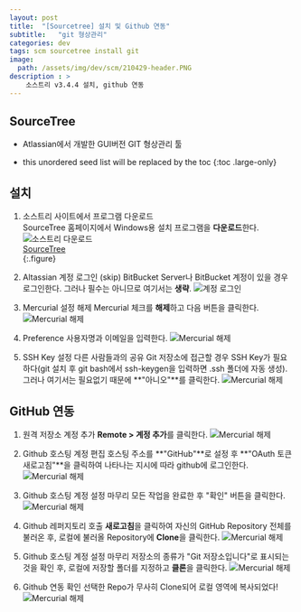 ```yaml
---
layout: post
title:  "[Sourcetree] 설치 및 Github 연동"
subtitle:   "git 형상관리"
categories: dev
tags: scm sourcetree install git
image:
  path: /assets/img/dev/scm/210429-header.PNG
description : >
    소스트리 v3.4.4 설치, github 연동
---
```


<!--more-->

## SourceTree
- Atlassian에서 개발한 GUI버전 GIT 형상관리 툴   

* this unordered seed list will be replaced by the toc
{:toc .large-only}

## 설치   
1. 소스트리 사이트에서 프로그램 다운로드   
SourceTree 홈페이지에서 Windows용 설치 프로그램을 **다운로드**한다.   
![소스트리 다운로드](/assets/img/dev/scm/210429-sourcetree-download.PNG)   
[SourceTree](https://www.sourcetreeapp.com/)   
{:.figure}   
   
   
1. Altassian 계정 로그인 (skip)
BitBucket Server나 BitBucket 계정이 있을 경우 로그인한다. 그러나 필수는 아니므로 여기서는 **생략**.
![계정 로그인](/assets/img/dev/scm/210429-sourcetree-1.PNG)   
   
   
1. Mercurial 설정 해제
Mercurial 체크를 **해제**하고 다음 버튼을 클릭한다.
![Mercurial 해제](/assets/img/dev/scm/210429-sourcetree-2.PNG)   
   
   
1. Preference
사용자명과 이메일을 입력한다.
![Mercurial 해제](/assets/img/dev/scm/210429-sourcetree-3.PNG)   
   
   
1. SSH Key 설정
다른 사람들과의 공유 Git 저장소에 접근할 경우 SSH Key가 필요하다(git 설치 후 git bash에서 ssh-keygen을 입력하면 .ssh 폴더에 자동 생성). 그러나 여기서는 필요없기 때문에 **"아니오"**를 클릭한다.
![Mercurial 해제](/assets/img/dev/scm/210429-sourcetree-4.PNG)   
   
   
## GitHub 연동
1. 원격 저장소 계정 추가
**Remote > 계정 추가**를 클릭한다.
![Mercurial 해제](/assets/img/dev/scm/210429-sourcetree-5.PNG)   
   
   
1. Github 호스팅 계정 편집
호스팅 주소를 **"GitHub"**로 설정 후 **"OAuth 토큰 새로고침"**을 클릭하여 나타나는 지시에 따라 github에 로그인한다.
![Mercurial 해제](/assets/img/dev/scm/210429-sourcetree-6.PNG)   
   
   
1. Github 호스팅 계정 설정 마무리
모든 작업을 완료한 후 "확인" 버튼을 클릭한다.
![Mercurial 해제](/assets/img/dev/scm/210429-sourcetree-7.PNG)   
   
   
1. Github 레퍼지토리 호출
**새로고침**을 클릭하여 자신의 GitHub Repository 전체를 불러온 후, 로컬에 불러올 Repository에 **Clone**을 클릭한다.
![Mercurial 해제](/assets/img/dev/scm/210429-sourcetree-8.PNG)   
   
   
1. Github 호스팅 계정 설정 마무리
저장소의 종류가 "Git 저장소입니다"로 표시되는 것을 확인 후, 로컬에 저장할 폴더를 지정하고 **클론**을 클릭한다.
![Mercurial 해제](/assets/img/dev/scm/210429-sourcetree-9.PNG)  
   
   
1. Github 연동 확인
선택한 Repo가 무사히 Clone되어 로컬 영역에 복사되었다!
![Mercurial 해제](/assets/img/dev/scm/210429-sourcetree-10.PNG)  